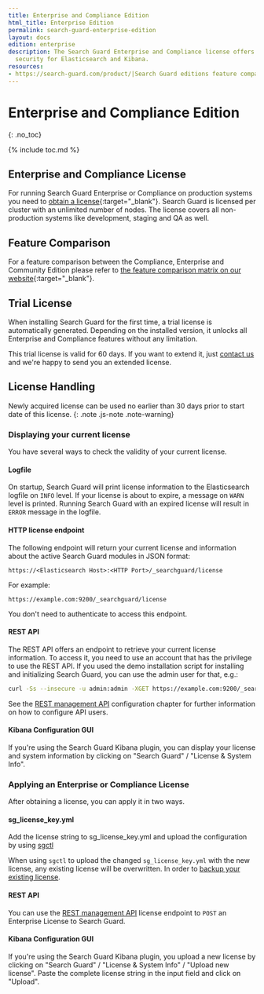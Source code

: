 ```yaml
---
title: Enterprise and Compliance Edition
html_title: Enterprise Edition
permalink: search-guard-enterprise-edition
layout: docs
edition: enterprise
description: The Search Guard Enterprise and Compliance license offers enterprise
  security for Elasticsearch and Kibana.
resources:
- https://search-guard.com/product/|Search Guard editions feature comparison (website)
---
```

<!---
Copyright 2022 floragunn GmbH
-->

# Enterprise and Compliance Edition
{: .no_toc}

{% include toc.md %}

## Enterprise and Compliance License

For running Search Guard Enterprise or Compliance on production systems you need to [obtain a license](https://search-guard.com/licensing/){:target="_blank"}. Search Guard is licensed per cluster with an unlimited number of nodes. The license covers all non-production systems like development, staging and QA as well.

## Feature Comparison

For a feature comparison between the Compliance, Enterprise and Community Edition please refer to [the feature comparison matrix on our website](https://search-guard.com/licensing/){:target="_blank"}.

## Trial License

When installing Search Guard for the first time, a trial license is automatically generated. Depending on the installed version, it unlocks all Enterprise and Compliance features without any limitation.

This trial license is valid for 60 days. If you want to extend it, just [contact us](https://search-guard.com/contacts/) and we're happy to send you an extended license. 

## License Handling

Newly acquired license can be used no earlier than 30 days prior to start date of this license.
{: .note .js-note .note-warning}

### Displaying your current license

You have several ways to check the validity of your current license.

#### Logfile

On startup, Search Guard will print license information to the Elasticsearch logfile on `INFO` level. If your license is about to expire, a message on `WARN` level is printed. Running Search Guard with an expired license will result in `ERROR` message in the logfile.

#### HTTP license endpoint

The following endpoint will return your current license and information about the active Search Guard modules in JSON format:

```
https://<Elasticsearch Host>:<HTTP Port>/_searchguard/license
```

For example:

```
https://example.com:9200/_searchguard/license
```

You don't need to authenticate to access this endpoint.

#### REST API

The REST API offers an endpoint to retrieve your current license information. To access it, you need to use an account that has the privilege to use the REST API. If you used the demo installation script for installing and initializing Search Guard, you can use the admin user for that, e.g.:

```bash
curl -Ss --insecure -u admin:admin -XGET https://example.com:9200/_searchguard/license?pretty
```

See the [REST management API](rest-api) configuration chapter for further information on how to configure API users.

#### Kibana Configuration GUI

If you're using the Search Guard Kibana plugin, you can display your license and system information by clicking on "Search Guard" / "License & System Info".

### Applying an Enterprise or Compliance License

After obtaining a license, you can apply it in two ways. 

#### sg_license_key.yml

Add the license string to sg_license_key.yml and upload the configuration by using [sgctl](changelog-searchguard-flx-1_0_0#sg_license_key)

When using `sgctl` to upload the changed `sg_license_key.yml` with the new license, any existing license will be overwritten. In order to [backup your existing license](sgctl-configuration-changes).
#### REST API

You can use the [REST management API](rest-api) license endpoint to `POST` an Enterprise License to Search Guard.

#### Kibana Configuration GUI

If you're using the Search Guard Kibana plugin, you upload a new license by clicking on "Search Guard" / "License & System Info" / "Upload new license". Paste the complete license string in the input field and click on "Upload".